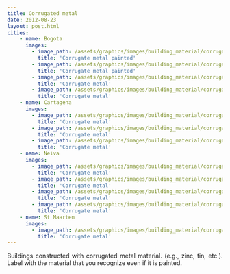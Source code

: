 ```yaml
---
title: Corrugated metal 
date: 2012-08-23
layout: post.html
cities:
    - name: Bogota
      images:
        - image_path: /assets/graphics/images/building_material/corrugated_metal/metal_bogota_01.jpg
          title: 'Corrugate metal painted'
        - image_path: /assets/graphics/images/building_material/corrugated_metal/metal_bogota_02.jpg
          title: 'Corrugate metal painted'
        - image_path: /assets/graphics/images/building_material/corrugated_metal/metal_bogota_03.jpg
          title: 'Corrugate metal'
        - image_path: /assets/graphics/images/building_material/corrugated_metal/metal_bogota_04.jpg
          title: 'Corrugate metal'
    - name: Cartagena
      images:
        - image_path: /assets/graphics/images/building_material/corrugated_metal/metal_cartagena_01.png
          title: 'Corrugate metal'
        - image_path: /assets/graphics/images/building_material/corrugated_metal/metal_cartagena_02.png
          title: 'Corrugate metal'
        - image_path: /assets/graphics/images/building_material/corrugated_metal/metal_cartagena_03.png
          title: 'Corrugate metal'
    - name: Neiva
      images:
        - image_path: /assets/graphics/images/building_material/corrugated_metal/metal_neiva_01.png
          title: 'Corrugate metal'
        - image_path: /assets/graphics/images/building_material/corrugated_metal/metal_neiva_02.png
          title: 'Corrugate metal'
        - image_path: /assets/graphics/images/building_material/corrugated_metal/metal_neiva_03.png
          title: 'Corrugate metal'
        - image_path: /assets/graphics/images/building_material/corrugated_metal/metal_neiva_04.png
          title: 'Corrugate metal'
    - name: St Maarten
      images:
        - image_path: /assets/graphics/images/building_material/corrugated_metal/metal_st_maarten_01.png
          title: 'Corrugate metal'
---
```

<p align="justify">
Buildings constructed with corrugated metal material. (e.g., zinc, tin, etc.). Label with the material that you recognize even if it is painted.
</p>